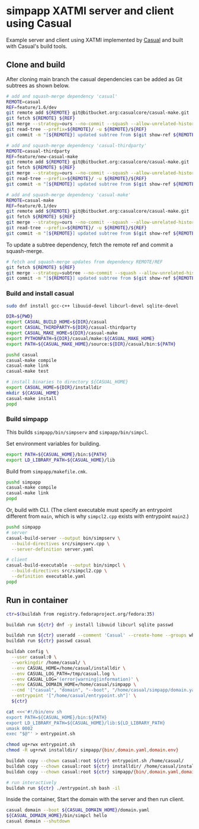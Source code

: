# simpapp XATMI server and client using Casual

Example server and client using XATMI implemented by [Casual](https://bitbucket.org/casualcore/) and built with Casual's build tools.

## Clone and build

After cloning main branch the casual dependencies can be added as Git subtrees as shown below.

```sh
# add and squash-merge dependency 'casual'
REMOTE=casual
REF=feature/1.6/dev
git remote add ${REMOTE} git@bitbucket.org:casualcore/casual-make.git
git fetch ${REMOTE} ${REF}
git merge --strategy=ours --no-commit --squash --allow-unrelated-histories ${REMOTE}/${REF}
git read-tree --prefix=${REMOTE}/ -u ${REMOTE}/${REF}
git commit -m "[${REMOTE}] updated subtree from $(git show-ref ${REMOTE}/${REF})"

# add and squash-merge dependency 'casual-thirdparty'
REMOTE=casual-thirdparty
REF=feature/new-casual-make
git remote add ${REMOTE} git@bitbucket.org:casualcore/casual-make.git
git fetch ${REMOTE} ${REF}
git merge --strategy=ours --no-commit --squash --allow-unrelated-histories ${REMOTE}/${REF}
git read-tree --prefix=${REMOTE}/ -u ${REMOTE}/${REF}
git commit -m "[${REMOTE}] updated subtree from $(git show-ref ${REMOTE}/${REF})"

# add and squash-merge dependency 'casual-make'
REMOTE=casual-make
REF=feature/0.1/dev
git remote add ${REMOTE} git@bitbucket.org:casualcore/casual-make.git
git fetch ${REMOTE} ${REF}
git merge --strategy=ours --no-commit --squash --allow-unrelated-histories ${REMOTE}/${REF}
git read-tree --prefix=${REMOTE}/ -u ${REMOTE}/${REF}
git commit -m "[${REMOTE}] updated subtree from $(git show-ref ${REMOTE}/${REF})"
```

To update a subtree dependency, fetch the remote ref and commit a squash-merge.

```sh
# fetch and squash-merge updates from dependency REMOTE/REF
git fetch ${REMOTE} ${REF}
git merge --strategy=subtree --no-commit --squash --allow-unrelated-histories ${REMOTE}/${REF}
git commit -m "[${REMOTE}] updated subtree from $(git show-ref ${REMOTE}/${REF})"
```

### Build and install casual

```sh
sudo dnf install gcc-c++ libuuid-devel libcurl-devel sqlite-devel

DIR=${PWD}
export CASUAL_BUILD_HOME=${DIR}/casual
export CASUAL_THIRDPARTY=${DIR}/casual-thirdparty
export CASUAL_MAKE_HOME=${DIR}/casual-make
export PYTHONPATH=${DIR}/casual/make:${CASUAL_MAKE_HOME}
export PATH=${CASUAL_MAKE_HOME}/source:${DIR}/casual/bin:${PATH}

pushd casual
casual-make compile
casual-make link
casual-make test

# install binaries to directory ${CASUAL_HOME}
export CASUAL_HOME=${DIR}/installdir
mkdir ${CASUAL_HOME}
casual-make install
popd
```

### Build simpapp

This builds `simpapp/bin/simpserv` and `simpapp/bin/simpcl`.

Set environment variables for building. 

```sh
export PATH=${CASUAL_HOME}/bin:${PATH}
export LD_LIBRARY_PATH=${CASUAL_HOME}/lib
```

Build from `simpapp/makefile.cmk`.

```sh
pushd simpapp
casual-make compile
casual-make link
popd
```

Or, build with CLI. (The client executable must specify an entrypoint different from `main`, which is why `simpcl2.cpp` exists with entrypoint `main2`.)

```sh
pushd simpapp
# server
casual-build-server --output bin/simpserv \
  --build-directives src/simpserv.cpp \
  --server-definition server.yaml

# client
casual-build-executable --output bin/simpcl \
  --build-directives src/simpcl2.cpp \
  --definition executable.yaml
popd
```

## Run in container

```sh
ctr=$(buildah from registry.fedoraproject.org/fedora:35)

buildah run ${ctr} dnf -y install libuuid libcurl sqlite passwd

buildah run ${ctr} useradd --comment 'Casual' --create-home --groups wheel --shell /bin/bash casual
buildah run ${ctr} passwd casual

buildah config \
  --user casual:0 \
  --workingdir /home/casual/ \
  --env CASUAL_HOME=/home/casual/installdir \
  --env CASUAL_LOG_PATH=/tmp/casual.log \
  --env CASUAL_LOG='(error|warning|information)' \
  --env CASUAL_DOMAIN_HOME=/home/casual/simpapp \
  --cmd '["casual", "domain", "--boot", "/home/casual/simpapp/domain.yaml"]' \
  --entrypoint '["/home/casual/entrypoint.sh"]' \
  ${ctr}

cat <<<'#!/bin/env sh
export PATH=${CASUAL_HOME}/bin:${PATH}
export LD_LIBRARY_PATH=${CASUAL_HOME}/lib:${LD_LIBRARY_PATH}
umask 0002
exec "$@"' > entrypoint.sh

chmod ug+rwx entrypoint.sh
chmod -R ug+rwX installdir/ simpapp/{bin/,domain.yaml,domain.env}

buildah copy --chown casual:root ${ctr} entrypoint.sh /home/casual/
buildah copy --chown casual:root ${ctr} installdir/ /home/casual/installdir
buildah copy --chown casual:root ${ctr} simpapp/{bin/,domain.yaml,domain.env} /home/casual/simpapp

# run interactively
buildah run ${ctr} ./entrypoint.sh bash -il
```

Inside the container, Start the domain with the server and then run client.

```sh
casual domain --boot ${CASUAL_DOMAIN_HOME}/domain.yaml
${CASUAL_DOMAIN_HOME}/bin/simpcl hello
casual domain --shutdown
```
